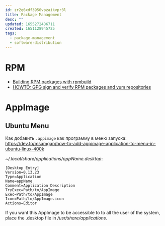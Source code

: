 ```yaml
---
id: zr2q6xdf3950vpzaikvpr3l
title: Package Management
desc: ""
updated: 1655272486711
created: 1651128945725
tags:
  - package-management
  - software-distribution
---
```


# RPM

* [Building RPM packages with rpmbuild](https://blog.packagecloud.io/building-rpm-packages-with-rpmbuild/)
* [HOWTO: GPG sign and verify RPM packages and yum repositories](https://blog.packagecloud.io/how-to-gpg-sign-and-verify-rpm-packages-and-yum-repositories/)

# AppImage

## Ubuntu Menu

Как добавить `.appimage` как программу в меню запуска: https://dev.to/msamgan/how-to-add-appimage-application-to-menu-in-ubuntu-linux-400k

_~/.local/share/applications/appName.desktop_:

```
[Desktop Entry]
Version=0.13.23
Type=Application
Name=appName
Comment=Application Description
TryExec=Path/to/AppImage
Exec=Path/to/AppImage
Icon=Path/to/AppImage.icon
Actions=Editor
```

If you want this AppImage to be accessible to to all the user of the system, place the .desktop file in _/usr/share/applications_.
